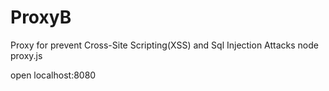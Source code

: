 # ProxyB
Proxy for prevent Cross-Site Scripting(XSS) and Sql Injection Attacks
node proxy.js


open localhost:8080
